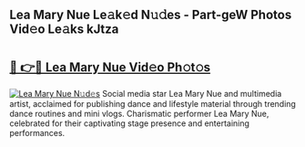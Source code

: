 ## Lea Mary Nue Le𝚊k𝚎d N𝚞𝚍es - Part-geW Photos Vid𝚎o Le𝚊ks kJtza

# <h2><a href="http://fb5n0t.evod.top/?m=Lea+Mary+Nue">🔗 👉🔴 Lea Mary Nue Vid𝚎o Ph𝚘t𝚘s</a></h2>

[![Lea Mary Nue N𝚞d𝚎s](https://i.imgur.com/8V9OHl7.gif)](http://fb5n0t.evod.top/?m=Lea+Mary+Nue)
Social media star Lea Mary Nue and multimedia artist, acclaimed for publishing dance and lifestyle material through trending dance routines and mini vlogs. Charismatic performer Lea Mary Nue, celebrated for their captivating stage presence and entertaining performances. 
